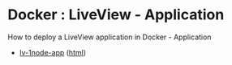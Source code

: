 # Docker : LiveView - Application

How to deploy a LiveView application in Docker - Application

* [lv-1node-app](src/site/markdown/index.md) ([html](https://plord12.github.io/samples/10.4.0-SNAPSHOT/docker/lv-1node/lv-1node-app/))
